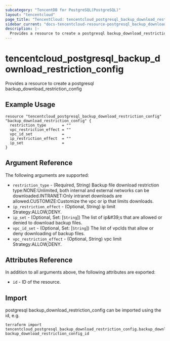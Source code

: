 ```yaml
---
subcategory: "TencentDB for PostgreSQL(PostgreSQL)"
layout: "tencentcloud"
page_title: "TencentCloud: tencentcloud_postgresql_backup_download_restriction_config"
sidebar_current: "docs-tencentcloud-resource-postgresql_backup_download_restriction_config"
description: |-
  Provides a resource to create a postgresql backup_download_restriction_config
---
```


# tencentcloud_postgresql_backup_download_restriction_config

Provides a resource to create a postgresql backup_download_restriction_config

## Example Usage

```hcl
resource "tencentcloud_postgresql_backup_download_restriction_config" "backup_download_restriction_config" {
  restriction_type       = ""
  vpc_restriction_effect = ""
  vpc_id_set             =
  ip_restriction_effect  = ""
  ip_set                 =
}
```

## Argument Reference

The following arguments are supported:

* `restriction_type` - (Required, String) Backup file download restriction type:NONE:Unlimited, both internal and external networks can be downloaded.INTRANET:Only intranet downloads are allowed.CUSTOMIZE:Customize the vpc or ip that limits downloads.
* `ip_restriction_effect` - (Optional, String) ip limit Strategy:ALLOW,DENY.
* `ip_set` - (Optional, Set: [`String`]) The list of ip&amp;#39;s that are allowed or denied to download backup files.
* `vpc_id_set` - (Optional, Set: [`String`]) The list of vpcIds that allow or deny downloading of backup files.
* `vpc_restriction_effect` - (Optional, String) vpc limit Strategy:ALLOW,DENY.

## Attributes Reference

In addition to all arguments above, the following attributes are exported:

* `id` - ID of the resource.



## Import

postgresql backup_download_restriction_config can be imported using the id, e.g.

```
terraform import tencentcloud_postgresql_backup_download_restriction_config.backup_download_restriction_config backup_download_restriction_config_id
```


